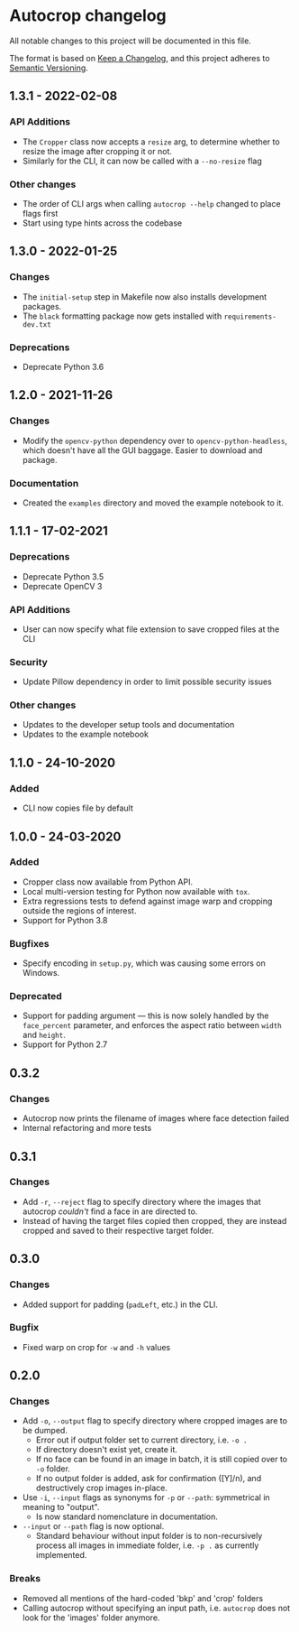 # Autocrop changelog

All notable changes to this project will be documented in this file.

The format is based on [Keep a Changelog](https://keepachangelog.com/en/1.0.0/),
and this project adheres to [Semantic Versioning](https://semver.org/spec/v2.0.0.html).

## 1.3.1 - 2022-02-08

### API Additions

* The `Cropper` class now accepts a `resize` arg, to determine whether to resize the image after cropping it or not.
* Similarly for the CLI, it can now be called with a `--no-resize` flag

### Other changes

* The order of CLI args when calling `autocrop --help` changed to place flags first
* Start using type hints across the codebase

## 1.3.0 - 2022-01-25

### Changes

* The `initial-setup` step in Makefile now also installs development packages.
* The `black` formatting package now gets installed with `requirements-dev.txt`

### Deprecations

* Deprecate Python 3.6

## 1.2.0 - 2021-11-26

### Changes

* Modify the `opencv-python` dependency over to `opencv-python-headless`, which doesn't have all the GUI baggage. Easier to download and package.

### Documentation

* Created the `examples` directory and moved the example notebook to it.

## 1.1.1 - 17-02-2021

### Deprecations

* Deprecate Python 3.5
* Deprecate OpenCV 3

### API Additions

* User can now specify what file extension to save cropped files at the CLI

### Security

* Update Pillow dependency in order to limit possible security issues

### Other changes

* Updates to the developer setup tools and documentation
* Updates to the example notebook

## 1.1.0 - 24-10-2020

### Added

* CLI now copies file by default

## 1.0.0 - 24-03-2020

### Added

* Cropper class now available from Python API.
* Local multi-version testing for Python now available with `tox`.
* Extra regressions tests to defend against image warp and cropping outside the regions of interest.
* Support for Python 3.8

### Bugfixes

* Specify encoding in `setup.py`, which was causing some errors on Windows.

### Deprecated

* Support for padding argument &mdash; this is now solely handled by the `face_percent` parameter, and enforces the aspect ratio between `width` and `height`.
* Support for Python 2.7

## 0.3.2

### Changes

* Autocrop now prints the filename of images where face detection failed
* Internal refactoring and more tests

## 0.3.1

### Changes

* Add `-r`, `--reject` flag to specify directory where the images that autocrop *couldn't* find a face in are directed to.
* Instead of having the target files copied then cropped, they are instead cropped and saved to their respective target folder.

## 0.3.0

### Changes

* Added support for padding (`padLeft`, etc.) in the CLI.

### Bugfix

* Fixed warp on crop for `-w` and `-h` values

## 0.2.0

### Changes

* Add `-o`, `--output` flag to specify directory where cropped images are to be dumped.
  * Error out if output folder set to current directory, i.e. `-o .`
  * If directory doesn't exist yet, create it.
  * If no face can be found in an image in batch, it is still copied over to `-o` folder.
  * If no output folder is added, ask for confirmation ([Y]/n), and destructively crop images in-place.
* Use `-i`, `--input` flags as synonyms for `-p` or `--path`: symmetrical in meaning to "output".
  * Is now standard nomenclature in documentation.
* `--input` or `--path` flag is now optional.
  * Standard behaviour without input folder is to non-recursively process all images in immediate folder, i.e. `-p .` as currently implemented.

### Breaks

* Removed all mentions of the hard-coded 'bkp' and 'crop' folders
* Calling autocrop without specifying an input path, i.e. `autocrop` does not look for the 'images' folder anymore.
